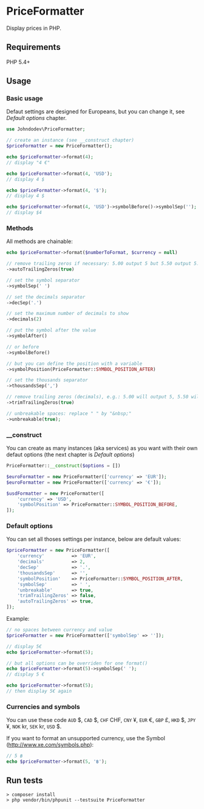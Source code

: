 PriceFormatter
==============

Display prices in PHP.

Requirements
-------------

PHP 5.4+

Usage
------

### Basic usage

Defaut settings are designed for Europeans, but you can change it, see *Default options* chapter.

```php
use Johndodev\PriceFormatter;

// create an instance (see __construct chapter)
$priceFormatter = new PriceFormatter();

echo $priceFormatter->format(4); 
// display "4 €"

echo $priceFormatter->format(4, 'USD'); 
// display 4 $

echo $priceFormatter->format(4, '$'); 
// display 4 $

echo $priceFormatter->format(4, 'USD')->symbolBefore()->symbolSep('');
// display $4
```

### Methods

All methods are chainable: 

```php
echo $priceFormatter->format($numberToFormat, $currency = null)

// remove trailing zeros if necessary: 5.00 output 5 but 5.50 output 5.50)
->autoTrailingZeros(true)

// set the symbol separator
->symbolSep(' ')

// set the decimals separator
->decSep('.')

// set the maximum number of decimals to show
->decimals(2)

// put the symbol after the value
->symbolAfter()

// or before
->symbolBefore()

// but you can define the position with a variable        
->symbolPosition(PriceFormatter::SYMBOL_POSITION_AFTER)

// set the thousands separator        
->thousandsSep(',')

// remove trailing zeros (decimals), e.g.: 5.00 will output 5, 5.50 will output 5.5
->trimTrailingZeros(true)

// unbreakable spaces: replace " " by "&nbsp;"
->unbreakable(true);
```

### __construct

You can create as many instances (aka services) as you want with their own defaut options (the next chapter is *Default options*)
```php
PriceFormatter::__construct($options = [])

$euroFormatter = new PriceFormatter(['currency' => 'EUR']); 
$euroFormatter = new PriceFormatter(['currency' => '€']); 

$usdFormatter = new PriceFormatter([
    'currency' => 'USD',
    'symbolPosition' => PriceFormatter::SYMBOL_POSITION_BEFORE,
]);
```



### Default options

You can set all thoses settings per instance, below are default values:

```php
$priceFormatter = new PriceFormatter([
    'currency'          => 'EUR',
    'decimals'          => 2,
    'decSep'            => '.',
    'thousandsSep'      => '',
    'symbolPosition'    => PriceFormatter::SYMBOL_POSITION_AFTER,
    'symbolSep'         => ' ',
    'unbreakable'       => true,
    'trimTrailingZeros' => false,
    'autoTrailingZeros' => true,
]);
```
Example: 

```php
// no spaces between currency and value
$priceFormatter = new PriceFormatter(['symbolSep' => '']);

// display 5€
echo $priceFormatter->format(5); 

// but all options can be overriden for one format()
echo $priceFormatter->format(5)->symbolSep(' ');
// display 5 €

echo $priceFormatter->format(5); 
// then display 5€ again
```

### Currencies and symbols

You can use these code `AUD` $, `CAD` $, `CHF` CHF, `CNY` ¥, `EUR` €, `GBP` £, `HKD` $, `JPY` ¥, `NOK` kr, `SEK` kr, `USD` $.

If you want to format an unsupported currency, use the Symbol (http://www.xe.com/symbols.php): 

```php
// 5 ฿
echo $priceFormatter->format(5, '฿'); 
```

## Run tests

```
> composer install
> php vendor/bin/phpunit --testsuite PriceFormatter
```
